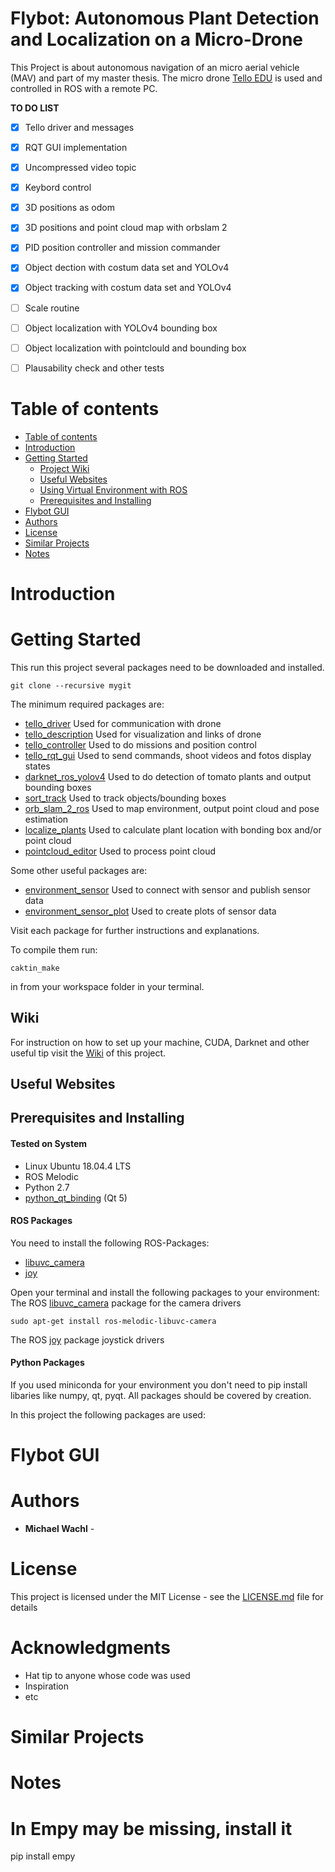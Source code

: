 Flybot: Autonomous Plant Detection and Localization on a Micro-Drone
============================

This Project is about autonomous navigation of an micro aerial vehicle (MAV) and part of my master thesis.
The micro drone [Tello EDU](https://www.ryzerobotics.com/de/tello-edu) is used and controlled in ROS with a remote PC.

**TO DO LIST**
- [x] Tello driver and messages
- [x] RQT GUI implementation
- [x] Uncompressed video topic
- [x] Keybord control
- [x] 3D positions as odom
- [x] 3D positions and point cloud map with orbslam 2
- [x] PID position controller and mission commander
- [x] Object dection with costum data set and YOLOv4
- [x] Object tracking with costum data set and YOLOv4
- [ ] Scale routine
- [ ] Object localization with YOLOv4 bounding box
- [ ] Object localization with pointclould and bounding box
- [ ] Plausability check and other tests


Table of contents
=================

<!--ts-->
   * [Table of contents](#table-of-contents)
   * [Introduction](#introduction)
   * [Getting Started](#getting-started)
      * [Project Wiki](#wiki)
      * [Useful Websites](#useful-websites)
      * [Using Virtual Environment with ROS](#using-virtual-environment-with-ros)
      * [Prerequisites and Installing](#prerequisites-and-installing)
   * [Flybot GUI](#flybot-gui)
   * [Authors](#authors)
   * [License](#license)
   * [Similar Projects](#similar-projects)
   * [Notes](#notes)
<!--te-->

Introduction
============


Getting Started
===============
This run this project several packages need to be downloaded and installed.
```
git clone --recursive mygit
```
The minimum required packages are:
- [tello_driver](tello_driver) Used for communication with drone
- [tello_description](tello_description)  Used for visualization and links of drone
- [tello_controller](/tello_controller) Used to do missions and position control
- [tello_rqt_gui](tello_rqt_gui)  Used to send commands, shoot videos and fotos display states
- [darknet_ros_yolov4](darknet_ros_yolov4) Used to do detection of tomato plants and output bounding boxes
- [sort_track](sort_track) Used to track objects/bounding boxes
- [orb_slam_2_ros](orb_slam_2_ros) Used to map environment, output point cloud and pose estimation
- [localize_plants](localize_plants)  Used to calculate plant location with bonding box and/or point cloud
- [pointcloud_editor](pointcloud_editor) Used to process point cloud


Some other useful packages are:
- [environment_sensor](environment_sensor) Used to connect with sensor and publish sensor data
- [environment_sensor_plot](environment_sensor_plot) Used to create plots of sensor data

Visit each package for further instructions and explanations. 

To compile them run:
```
caktin_make
```
in from your workspace folder in your terminal. 


Wiki
-----
For instruction on how to set up your machine, CUDA, Darknet and other useful tip visit the [Wiki](https://github.com/michaelwachl/autonomous_drone_plant_detection/wiki) of this project. 

Useful Websites
----------------


Prerequisites and Installing
----------------------------

#### Tested on System
* Linux Ubuntu 18.04.4 LTS
* ROS Melodic
* Python 2.7
* [python_qt_binding](https://github.com/ros-visualization/python_qt_binding) (Qt 5)


#### ROS Packages
You need to install the following ROS-Packages:
*  [libuvc_camera](https://wiki.ros.org/libuvc_camera)
*  [joy](https://wiki.ros.org/joy)

Open your terminal and install the following packages to your environment:  
The ROS [libuvc_camera](https://wiki.ros.org/libuvc_camera) package for the camera drivers
```
sudo apt-get install ros-melodic-libuvc-camera
```
The ROS [joy](https://wiki.ros.org/joy) package joystick drivers 

#### Python Packages
If you used miniconda for your environment you don't need to pip install libaries like numpy, qt, pyqt.
All packages should be covered by creation. 

In this project the following packages are used:


Flybot GUI
==========


Authors
=======

* **Michael Wachl** - 


License
=======

This project is licensed under the MIT License - see the [LICENSE.md](LICENSE.md) file for details

Acknowledgments
===============

* Hat tip to anyone whose code was used
* Inspiration
* etc

Similar Projects
================


Notes
=====



In Empy may be missing, install it
========================================================================
pip install empy



